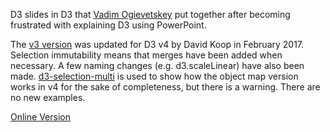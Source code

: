 D3 slides in D3 that [Vadim Ogievetskey](https://github.com/vogievetsky) put together after becoming frustrated with explaining D3 using PowerPoint.

The [v3 version](https://github.com/vogievetsky/IntroD3) was updated for D3 v4 by David Koop in February 2017. Selection immutability means that merges have been added when necessary. A few naming changes (e.g. d3.scaleLinear) have also been made. [d3-selection-multi](https://github.com/d3/d3-selection-multi) is used to show how the object map version works in v4 for the sake of completeness, but there is a warning. There are no new examples.

[Online Version](https://dakoop.github.io/IntroD3)
